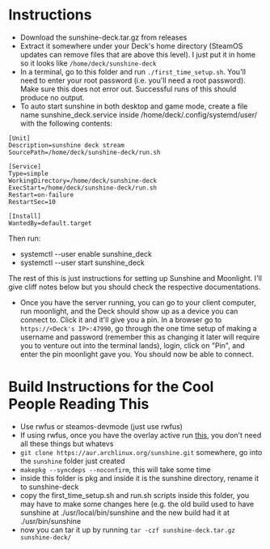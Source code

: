 # Instructions
- Download the sunshine-deck.tar.gz from releases
- Extract it somewhere under your Deck's home directory (SteamOS updates can remove files that are above this level). I just put it in home so it looks like `/home/deck/sunshine-deck`
- In a terminal, go to this folder and run `./first_time_setup.sh`. You'll need to enter your root password (i.e. you'll need a root password). Make sure this does not error out. Successful runs of this should produce no output.
- To auto start sunshine in both desktop and game mode, create a file name sunshine_deck.service inside /home/deck/.config/systemd/user/ with the following contents:
```
[Unit]
Description=sunshine deck stream
SourcePath=/home/deck/sunshine-deck/run.sh

[Service]
Type=simple
WorkingDirectory=/home/deck/sunshine-deck
ExecStart=/home/deck/sunshine-deck/run.sh
Restart=on-failure
RestartSec=10

[Install]
WantedBy=default.target
```
Then run:
- systemctl --user enable sunshine_deck
- systemctl --user start sunshine_deck

The rest of this is just instructions for setting up Sunshine and Moonlight. I'll give cliff notes below but you should check the respective documentations.

- Once you have the server running, you can go to your client computer, run moonlight, and the Deck should show up as a device you can connect to. Click it and it'll give you a pin. In a browser go to `https://<Deck's IP>:47990`, go through the one time setup of making a username and password (remember this as changing it later will require you to venture out into the terminal lands), login, click on "Pin", and enter the pin moonlight gave you. You should now be able to connect.

# Build Instructions for the Cool People Reading This
- Use rwfus or steamos-devmode (just use rwfus)
- If using rwfus, once you have the overlay active run [this](https://gist.github.com/safijari/69a1a6fbfc1d2aef7cb41884c7d99fc6), you don't need all these things but whatevs
- `git clone https://aur.archlinux.org/sunshine.git` somewhere, go into the `sunshine` folder just created
- `makepkg --syncdeps --noconfirm`, this will take some time
- inside this folder is pkg and inside it is the sunshine directory, rename it to sunshine-deck
- copy the first_time_setup.sh and run.sh scripts inside this folder, you may have to make some changes here (e.g. the old build used to have sunshine at ./usr/local/bin/sunshine and the new build had it at ./usr/bin/sunshine
- now you can tar it up by running `tar -czf sunshine-deck.tar.gz sunshine-deck/`

